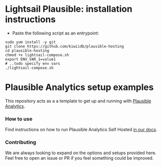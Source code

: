 # Lightsail Plausible: installation instructions

- Paste the following script as an entrypoint:
```
sudo yum install -y git
git clone https://github.com/kiwiidb/plausible-hosting
cd plausible-hosting
chmod +x lightsail-compose.sh
export ENV_VAR_1=value1
# ..todo specify env vars
./lightsail-compose.sh
```
# Plausible Analytics setup examples

This repository acts as a a template to get up and running with [Plausible Analytics](https://github.com/plausible/analytics).

### How to use

Find instructions on how to run Plausible Analytics Self Hosted [in our docs](https://docs.plausible.io/self-hosting).

### Contributing

We are always looking to expand on the options and setups provided here. Feel free to open an issue or PR if you feel
something could be improved.
